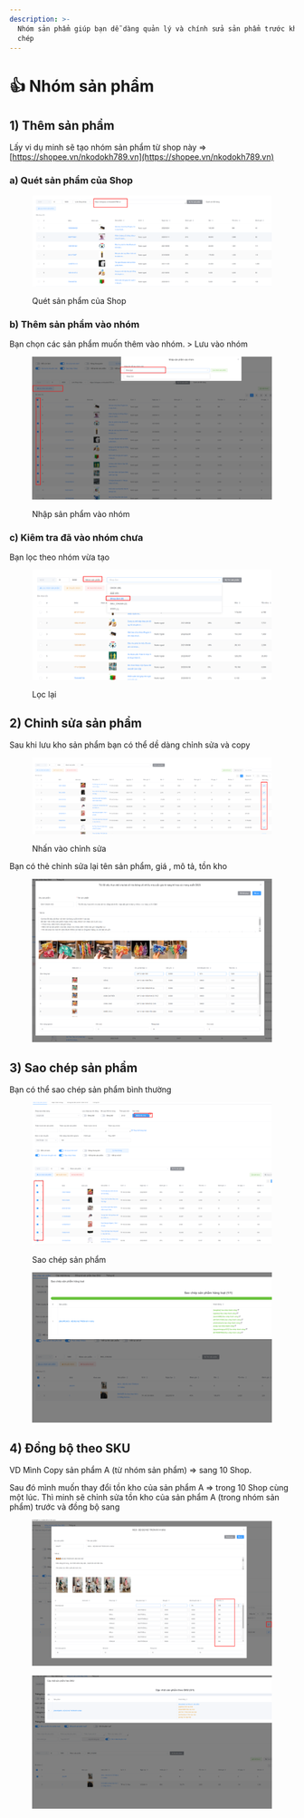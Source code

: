 ```yaml
---
description: >-
  Nhóm sản phẩm giúp bạn dễ dàng quản lý và chính sửa sản phẩm trước khi sao
  chép
---
```


# 👍 Nhóm sản phẩm

## 1) Thêm sản phẩm

Lấy vi dụ minh sẽ tạo nhóm sản phẩm từ shop này => [https://shopee.vn/nkodokh789.vn](https://shopee.vn/nkodokh789.vn)

### a) Quét sản phẩm của Shop

<figure><img src="../../.gitbook/assets/image (4) (2) (2).png" alt=""><figcaption><p>Quét sản phẩm của Shop</p></figcaption></figure>

### b) Thêm sản phẩm vào nhóm

Bạn chọn  các sản phẩm muốn thêm vào nhóm. > Lưu vào nhóm

<figure><img src="../../.gitbook/assets/image (4) (2).png" alt=""><figcaption><p>Nhập sản phẩm vào nhóm</p></figcaption></figure>

### c) Kiêm tra đã vào nhóm chưa

Bạn lọc theo nhóm vừa tạo

<figure><img src="../../.gitbook/assets/image (10) (3).png" alt=""><figcaption><p>Lọc lại</p></figcaption></figure>

## 2) Chỉnh sửa sản phẩm

Sau khi lưu kho sản phẩm bạn có thể dề dàng chỉnh sửa và copy

<figure><img src="../../.gitbook/assets/image (8) (4).png" alt=""><figcaption><p>Nhấn vào chỉnh sửa</p></figcaption></figure>

Bạn có thẻ chinh sửa lại tên sản phẩm, giá , mô tả, tồn kho

<figure><img src="../../.gitbook/assets/image (12) (1).png" alt=""><figcaption></figcaption></figure>

## 3) Sao chép sản phẩm&#x20;

Bạn có thể sao chép sản phẩm bình thường

<figure><img src="../../.gitbook/assets/image (15) (3) (1).png" alt=""><figcaption><p>Sao chép sản phẩm</p></figcaption></figure>

<figure><img src="../../.gitbook/assets/image (13) (4).png" alt=""><figcaption></figcaption></figure>

## 4) Đồng bộ theo SKU

VD Mình Copy sản phẩm A (từ nhóm sản phẩm) => sang 10 Shop.

Sau đó mình muốn thay đổi tồn kho của sản phẩm A => trong 10 Shop cùng một lúc. Thì minh sẽ chỉnh sửa tồn kho của sản phẩm A (trong nhóm sản phẩm) trước và đồng bộ sang

<figure><img src="../../.gitbook/assets/image (330).png" alt=""><figcaption></figcaption></figure>

<figure><img src="../../.gitbook/assets/image (329).png" alt=""><figcaption></figcaption></figure>
